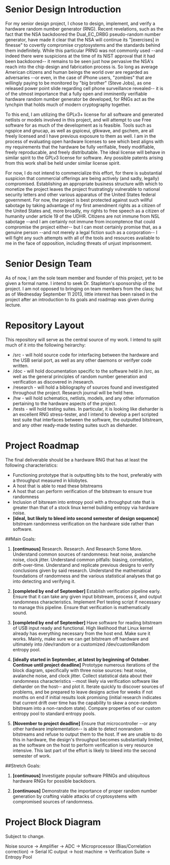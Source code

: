 Senior Design Introduction
==========================

For my senior design project, I chose to design, implement, and verify a 
hardware random number generator (RNG). Recent revelations, such as the fact
that the NSA backdoored the Dual\_EC\_DRBG pseudo-random number generator, have
made it clear that the NSA will continue its "[exercises] in finesse" to
covertly compromise cryptosystems and the standards behind them indefinitely.
While this particular PRNG was not commonly used --and indeed there were
suspicions at the time of its NIST approval that it had been backdoored-- it
remains to be seen just how pervasive the NSA's reach into the chip design and
fabrication process is. So long as average American citizens and human beings
the world over are regarded as adversaries --or even, in the case of iPhone
users, "zombies" that are willingly paying to be monitored by "big brother"
(Steve Jobs), as one released power point slide regarding cell phone
surveillance revealed-- it is of the utmost importance that a fully open and
imminently verifiable hardware random number generator be developed, for RNGs
act as the lynchpin that holds much of modern cryptography together.

To this end, I am utilizing the GPLv3+ license for all software and generated
netlists or models involved in this project, and will attempt to use Free
software for as much of the development as is feasible. Tools such as ngspice 
and gnucap, as well as gspiceui, gtkwave, and gschem, are all freely licensed
and I have previous exposure to them as well. I am in the process of evaluating
open hardware licenses to see which best aligns with my requirements that the
hardware be fully verifiable, freely modifiable, freely reproducable, and
freely distributable. The ideal license will behave in similar spirit to the
GPLv3 license for software. Any possible patents arising from this work shall
be held under similar license spirit.

For now, I do not intend to commercialize this effort, for there is substantial
suspicion that commercial offerings are being actively (and sadly, legally)
compromised. Establishing an appropriate business structure with which to
monetize the project leaves the project frustratingly vulnerable to national
security letters and other various apparatus of the United States federal
government. For now, the project is best protected against such willful
sabotage by taking advantage of my first amendment rights as a citizen of the
United States and, more broadly, my rights to free speech as a citizen of
humanity under article 19 of the UDHR. Citizens are not immune from NSL
sabotage --and I am certainly not immune from incomptence that could compromise
the project either-- but I can most certainly promise that, as a genuine person
--and not merely a legal fiction such as a corporation-- I will fight any such
attempts with all of the tools and resources available to me in the face of
opposition, including threats of unjust imprisonment.

Senior Design Team
==================

As of now, I am the sole team member and founder of this project, yet to be 
given a formal name. I intend to seek Dr. Stapleton's sponsorship of the 
project. I am not opposed to bringing on team members from the class; but 
as of Wednesday September 11 2013, little interest has been raised in the 
project after an introduction to its goals and roadmap was given during 
lecture. 

Repository Layout
=================

This repository will serve as the central source of my work. I intend to split 
much of it into the following heirarchy:

* /src - will hold source code for interfacing between the hardware and the USB
  serial port, as well as any other daemons or verifyer code written.
* /doc - will hold documentation specific to the software held in /src, as well
  as the general principles of random number generation and verification as
discovered in /research.
* /research - will hold a bibliography of sources found and investigated
  throughout the project. Research journal will be held here.
* /hw - will hold schematics, netlists, models, and any other information
  pertaining to the hardware aspects of the project.
* /tests - will hold testing suites. In particular, it is looking like
  dieharder is an excellent RNG stress-tester, and I intend to develop a perl
scripted test suite that interfaces between the software, the outputted
bitstream, and any other ready-made testing suites such as dieharder.

Project Roadmap
===============

The final deliverable should be a hardware RNG that has at least the following 
characteristics:

* Functioning prototype that is outputting bits to the host, preferably with a
  throughput measured in kilobytes.
* A host that is able to read these bitstreams
* A host that can perform verification of the bitstream to ensure true
  randomness
* Inclusion of bitsream into entropy pool with a throughput rate that is
  greater than that of a stock linux kernel building entropy via hardware
  noise.
* **[ideal, but likely to bleed into second semester of design sequence]**
  bitstream randomness verification on the hardware side rather than software.

##Main Goals:

1. **[continuous]** Research. Research. And Research Some More. Understand
   common sources of randomness: heat noise, avalanche noise, clock jitter.
Understand common pitfalls: biasing, correlation, drift-over-time. Understand
and replicate previous designs to verify conclusions given by said research.
Understand the mathematical foundations of randomness and the various
statistical analyses that go into detecting and verifying it.

2. **[completed by end of September]** Establish verification pipeline early.
   Ensure that it can take any given input bitstream, process it, and output
randomness characteristics. Implement Perl testing script if necessary to
manage this pipeline. Ensure that verification is mathematically sound.

3. **[completed by end of September]** Have software for reading bitstream of
   USB input ready and functional.  High likelihood that Linux kernel already
has everything necessary from the host end. Make sure it works. Mainly, make
sure we can get bitstream off hardware and ultimately into /dev/random or a
customized /dev/customRandom entropy pool.

4. **[ideally started in September, at latest by beginning of October.
   Continue until project deadline]** Prototype numerous iterations of the
block diagram, specifically with three noise sources: heat noise, avalanche
noise, and clock jitter. Collect statistical data about their randomness
characteristics --most likely via verification software like dieharder on the
host-- and plot it.  Iterate quickly to discover sources of problems, and be
prepared to leave designs active for weeks if not months on end if initial
results look promising (initial research indicates that current drift over time
has the capability to skew a once-random bitstream into a non-random state).
Compare properties of our custom entropy pool to standard entropy pools.

5. **[November to project deadline]** Ensure that microcontroller --or any
   other hardware implementation-- is able to detect nonrandom bitstreams and
refuse to output them to the host. If we are unable to do this in hardware, the
design's throughput becomes substantially limited, as the software on the host
to perform verification is very resource intensive. This last part of the
effort is likely to bleed into the second semester of work. 

##Stretch Goals:

1. **[continuous]** Investigate popular software PRNGs and ubiquitous hardware
   RNGs for possible backdoors. 

2. **[continuous]** Demonstrate the importance of proper random number
   generation by crafting viable attacks of cryptosystems with compromised
sources of randomness.

Project Block Diagram
=====================

Subject to change.

Noise source -> Amplifier -> ADC -> Microprocessor (Bias/Correlation correction) -> Serial IC output -> host machine -> Verification Suite -> Entropy Pool
